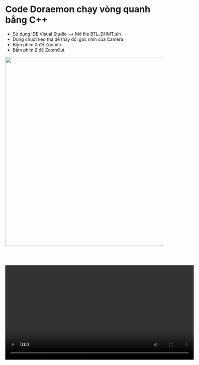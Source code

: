 # Code Doraemon chạy vòng quanh bằng C++

- Sử dụng IDE Visual Studio --> Mở file BTL_DHMT.sln  
- Dùng chuột kéo thả để thay đổi góc nhìn của Camera  
- Bấm phím X để ZoomIn  
- Bấm phím Z để ZoomOut  

<div align="center">

<img src="https://github.com/user-attachments/assets/d75e5354-563c-4da2-95a8-6713a1e5a150" width="600"/>

<br/><br/>

<video width="600" controls>
  <source src="https://github.com/vietcuong2004/DO_HOA_MAY_TINH_TLU/releases/download/video/Doraemon3D.mp4" type="video/mp4">
  Trình duyệt của bạn không hỗ trợ video tag.
</video>

</div>
